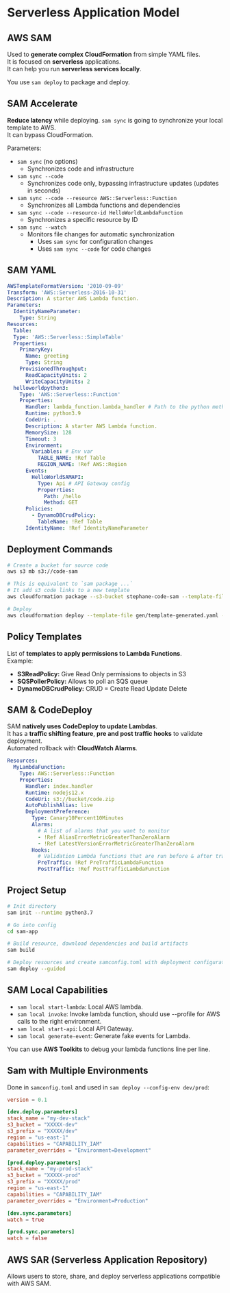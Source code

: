 # Serverless Application Model

## AWS SAM

Used to **generate complex CloudFormation** from simple YAML files.  
It is focused on **serverless** applications.  
It can help you run **serverless services locally**.

You use `sam deploy` to package and deploy.

## SAM Accelerate

**Reduce latency** while deploying.
`sam sync` is going to synchronize your local template to AWS.  
It can bypass CloudFormation.

Parameters:

- `sam sync` (no options)
  - Synchronizes code and infrastructure
- `sam sync --code`
  - Synchronizes code only, bypassing infrastructure updates (updates in seconds)
- `sam sync --code --resource AWS::Serverless::Function`
  - Synchronizes all Lambda functions and dependencies
- `sam sync --code --resource-id HelloWorldLambdaFunction`
  - Synchronizes a specific resource by ID
- `sam sync --watch`
  - Monitors file changes for automatic synchronization
    - Uses `sam sync` for configuration changes
    - Uses `sam sync --code` for code changes

## SAM YAML

```yaml
AWSTemplateFormatVersion: '2010-09-09'
Transform: 'AWS::Serverless-2016-10-31'
Description: A starter AWS Lambda function.
Parameters:
  IdentityNameParameter:
    Type: String
Resources:
  Table:
  Type: 'AWS::Serverless::SimpleTable'
  Properties:
    PrimaryKey:
      Name: greeting
      Type: String
    ProvisionedThroughput:
      ReadCapacityUnits: 2
      WriteCapacityUnits: 2
  helloworldpython3:
    Type: 'AWS::Serverless::Function'
    Properties:
      Handler: lambda_function.lambda_handler # Path to the python method in src/
      Runtime: python3.9
      CodeUri: .
      Description: A starter AWS Lambda function.
      MemorySize: 128
      Timeout: 3
      Environment:
        Variables: # Env var
          TABLE_NAME: !Ref Table
          REGION_NAME: !Ref AWS::Region
      Events:
        HelloWorldSAMAPI:
          Type: Api # API Gateway config
          Properrties:
            Path: /hello
            Method: GET
      Policies:
        - DynamoDBCrudPolicy:
          TableName: !Ref Table
      IdentityName: !Ref IdentityNameParameter

```

## Deployment Commands

```bash
# Create a bucket for source code
aws s3 mb s3://code-sam

# This is equivalent to `sam package ...`
# It add s3 code links to a new template
aws cloudformation package --s3-bucket stephane-code-sam --template-file template.yaml --output-template-file gen/template-generated.yaml

# Deploy
aws cloudformation deploy --template-file gen/template-generated.yaml --stack-name hello-world-sam --capabilities CAPABILITY_IAM
```

## Policy Templates

List of **templates to apply permissions to Lambda Functions**.  
Example:
- **S3ReadPolicy:** Give Read Only permissions to objects in S3
- **SQSPollerPolicy:** Allows to poll an SQS queue
- **DynamoDBCrudPolicy:** CRUD = Create Read Update Delete

## SAM & CodeDeploy

SAM **natively uses CodeDeploy to update Lambdas**.  
It has a **traffic shifting feature**, **pre and post traffic hooks** to validate deployment.  
Automated rollback with **CloudWatch Alarms**.

```yaml
Resources:
  MyLambdaFunction:
    Type: AWS::Serverless::Function
    Properties:
      Handler: index.handler
      Runtime: nodejs12.x
      CodeUri: s3://bucket/code.zip
      AutoPublishAlias: live
      DeploymentPreference:
        Type: Canary10Percent10Minutes
        Alarms:
          # A list of alarms that you want to monitor
          - !Ref AliasErrorMetricGreaterThanZeroAlarm
          - !Ref LatestVersionErrorMetricGreaterThanZeroAlarm
        Hooks:
          # Validation Lambda functions that are run before & after traffic shifting
          PreTraffic: !Ref PreTrafficLambdaFunction
          PostTraffic: !Ref PostTrafficLambdaFunction
```

## Project Setup

```bash
# Init directory
sam init --runtime python3.7

# Go into config
cd sam-app

# Build resource, download dependencies and build artifacts
sam build

# Deploy resources and create samconfig.toml with deployment configuration
sam deploy --guided
```

## SAM Local Capabilities

- `sam local start-lambda`: Local AWS lambda.
- `sam local invoke`: Invoke lambda function, should use --profile for AWS calls to the right environment.
- `sam local start-api`: Local API Gateway.
- `sam local generate-event`: Generate fake events for Lambda.

You can use **AWS Toolkits** to debug your lambda functions line per line.

## Sam with Multiple Environments

Done in `samconfig.toml` and used in `sam deploy --config-env dev/prod`:

```toml
version = 0.1

[dev.deploy.parameters]
stack_name = "my-dev-stack"
s3_bucket = "XXXXX-dev"
s3_prefix = "XXXXX/dev"
region = "us-east-1"
capabilities = "CAPABILITY_IAM"
parameter_overrides = "Environment=Development"

[prod.deploy.parameters]
stack_name = "my-prod-stack"
s3_bucket = "XXXXX-prod"
s3_prefix = "XXXXX/prod"
region = "us-east-1"
capabilities = "CAPABILITY_IAM"
parameter_overrides = "Environment=Production"

[dev.sync.parameters]
watch = true

[prod.sync.parameters]
watch = false
```

## AWS SAR (Serverless Application Repository)

Allows users to store, share, and deploy serverless applications compatible with AWS SAM.
